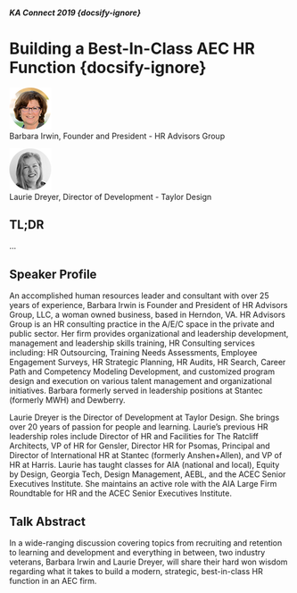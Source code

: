 ##### KA Connect 2019 {docsify-ignore}
# Building a Best-In-Class AEC HR Function {docsify-ignore}

![Barbara Irwin](../media/SpeakerHeadshot_06BarbaraIrwin.png)  
Barbara Irwin, Founder and President - HR Advisors Group  

![Laurie Dreyer](../media/SpeakerHeadshot_06LaurieDreyer.png)  
Laurie Dreyer, Director of Development - Taylor Design  

## TL;DR
...

## Speaker Profile
An accomplished human resources leader and consultant with over 25 years of experience, Barbara Irwin is Founder and President of HR Advisors Group, LLC, a woman owned business, based in Herndon, VA. HR Advisors Group is an HR consulting practice in the A/E/C space in the private and public sector.  Her firm provides organizational and leadership development, management and leadership skills training, HR Consulting services including: HR Outsourcing, Training Needs Assessments, Employee Engagement Surveys, HR Strategic Planning, HR Audits, HR Search, Career Path and Competency Modeling Development, and customized program design and execution on various talent management and organizational initiatives. Barbara formerly served in leadership positions at Stantec (formerly MWH) and Dewberry. 

Laurie Dreyer is the Director of Development at Taylor Design. She brings over 20 years of passion for people and learning. Laurie’s previous HR leadership roles include Director of HR and Facilities for The Ratcliff Architects, VP of HR for Gensler, Director HR for Psomas, Principal and Director of International HR at Stantec (formerly Anshen+Allen), and VP of HR at Harris. Laurie has taught classes for AIA (national and local), Equity by Design, Georgia Tech, Design Management, AEBL, and the ACEC Senior Executives Institute. She maintains an active role with the AIA Large Firm Roundtable for HR and the ACEC Senior Executives Institute.

## Talk Abstract
In a wide-ranging discussion covering topics from recruiting and retention to learning and development and everything in between, two industry veterans, Barbara Irwin and Laurie Dreyer, will share their hard won wisdom regarding what it takes to build a modern, strategic, best-in-class HR function in an AEC firm. 

